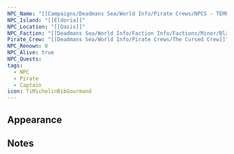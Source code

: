 ```yaml
---
NPC_Name: "[[Campaigns/Deadmans Sea/World Info/Pirate Crews/NPCS - TEMP FOLDER/Raven|Raven]]"
NPC_Island: "[[Eldoria]]"
NPC_Location: "[[Oasis]]"
NPC_Faction: "[[Deadmans Sea/World Info/Faction Info/Factions/Minor/Black Flag Buccaneers]]"
Pirate_Crew: "[[Deadmans Sea/World Info/Pirate Crews/The Cursed Crew]]"
NPC_Renown: 0
NPC_Alive: true
NPC_Quests: 
tags:
  - NPC
  - Pirate
  - Captain
icon: TiMichelinBibGourmand
---
```

## Appearance 



## Notes





